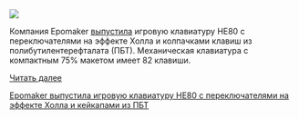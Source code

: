 <!--2025-07-10 11:34:15-->
<div class="yb">
  <div class="rss habr"><img src="https://habrastorage.org/webt/ac/jq/aa/acjqaan325x9ybyzobbikiatqmw.jpeg" /><p>Компания Epomaker <a href="https://epomaker.com/products/epomaker-he80" rel="noopener noreferrer nofollow">выпустила</a> игровую клавиатуру HE80 с переключателями на эффекте Холла и колпачками клавиш из полибутилентерефталата (ПБТ). Механическая клавиатура с компактным 75% макетом имеет 82 клавиши.</p> <a href="https://habr.com/ru/articles/926620/#habracut">Читать далее</a> <p class="titl"><a href="https://habr.com/ru/news/926620/?utm_source=habrahabr&utm_medium=rss&utm_campaign=926620">Epomaker выпустила игровую клавиатуру HE80 с переключателями на эффекте Холла и кейкапами из ПБТ</a></p></div>
</div>

